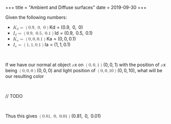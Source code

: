 +++
title = "Ambient and Diffuse surfaces"
date = 2019-09-30
+++
<p>Given the following numbers:</p><ul><li><span class="ql-formula" data-value="K_d=\left(0.9,\ 0,\ 0\right)">﻿<span contenteditable="false"><span class="katex"><span class="katex-mathml"><math><semantics><mrow><msub><mi>K</mi><mi>d</mi></msub><mo>=</mo><mrow><mo fence="true">(</mo><mn>0.9</mn><mo separator="true">,</mo><mtext>&nbsp;</mtext><mn>0</mn><mo separator="true">,</mo><mtext>&nbsp;</mtext><mn>0</mn><mo fence="true">)</mo></mrow></mrow><annotation encoding="application/x-tex">K_d=\left(0.9,\ 0,\ 0\right)</annotation></semantics></math></span><span class="katex-html" aria-hidden="true"><span class="base"><span class="strut" style="height: 0.83333em; vertical-align: -0.15em;"></span><span class="mord"><span style="margin-right: 0.07153em;" class="mord mathdefault">K</span><span class="msupsub"><span class="vlist-t vlist-t2"><span class="vlist-r"><span class="vlist" style="height: 0.33610799999999996em;"><span class="" style="top: -2.5500000000000003em; margin-left: -0.07153em; margin-right: 0.05em;"><span class="pstrut" style="height: 2.7em;"></span><span class="sizing reset-size6 size3 mtight"><span class="mord mathdefault mtight">d</span></span></span></span><span class="vlist-s">​</span></span><span class="vlist-r"><span class="vlist" style="height: 0.15em;"><span class=""></span></span></span></span></span></span><span class="mspace" style="margin-right: 0.2777777777777778em;"></span><span class="mrel">=</span><span class="mspace" style="margin-right: 0.2777777777777778em;"></span></span><span class="base"><span class="strut" style="height: 1em; vertical-align: -0.25em;"></span><span class="minner"><span class="mopen delimcenter" style="top: 0em;">(</span><span class="mord">0</span><span class="mord">.</span><span class="mord">9</span><span class="mpunct">,</span><span class="mspace" style="margin-right: 0.16666666666666666em;"></span><span class="mspace">&nbsp;</span><span class="mord">0</span><span class="mpunct">,</span><span class="mspace" style="margin-right: 0.16666666666666666em;"></span><span class="mspace">&nbsp;</span><span class="mord">0</span><span class="mclose delimcenter" style="top: 0em;">)</span></span></span></span></span></span>﻿</span> </li><li><span class="ql-formula" data-value="I_d=\left(0.9,\ 0.5,\ 0.1\right)">﻿<span contenteditable="false"><span class="katex"><span class="katex-mathml"><math><semantics><mrow><msub><mi>I</mi><mi>d</mi></msub><mo>=</mo><mrow><mo fence="true">(</mo><mn>0.9</mn><mo separator="true">,</mo><mtext>&nbsp;</mtext><mn>0.5</mn><mo separator="true">,</mo><mtext>&nbsp;</mtext><mn>0.1</mn><mo fence="true">)</mo></mrow></mrow><annotation encoding="application/x-tex">I_d=\left(0.9,\ 0.5,\ 0.1\right)</annotation></semantics></math></span><span class="katex-html" aria-hidden="true"><span class="base"><span class="strut" style="height: 0.83333em; vertical-align: -0.15em;"></span><span class="mord"><span style="margin-right: 0.07847em;" class="mord mathdefault">I</span><span class="msupsub"><span class="vlist-t vlist-t2"><span class="vlist-r"><span class="vlist" style="height: 0.33610799999999996em;"><span class="" style="top: -2.5500000000000003em; margin-left: -0.07847em; margin-right: 0.05em;"><span class="pstrut" style="height: 2.7em;"></span><span class="sizing reset-size6 size3 mtight"><span class="mord mathdefault mtight">d</span></span></span></span><span class="vlist-s">​</span></span><span class="vlist-r"><span class="vlist" style="height: 0.15em;"><span class=""></span></span></span></span></span></span><span class="mspace" style="margin-right: 0.2777777777777778em;"></span><span class="mrel">=</span><span class="mspace" style="margin-right: 0.2777777777777778em;"></span></span><span class="base"><span class="strut" style="height: 1em; vertical-align: -0.25em;"></span><span class="minner"><span class="mopen delimcenter" style="top: 0em;">(</span><span class="mord">0</span><span class="mord">.</span><span class="mord">9</span><span class="mpunct">,</span><span class="mspace" style="margin-right: 0.16666666666666666em;"></span><span class="mspace">&nbsp;</span><span class="mord">0</span><span class="mord">.</span><span class="mord">5</span><span class="mpunct">,</span><span class="mspace" style="margin-right: 0.16666666666666666em;"></span><span class="mspace">&nbsp;</span><span class="mord">0</span><span class="mord">.</span><span class="mord">1</span><span class="mclose delimcenter" style="top: 0em;">)</span></span></span></span></span></span>﻿</span> </li><li><span class="ql-formula" data-value="K_a=\left(0,0,0.1\right)">﻿<span contenteditable="false"><span class="katex"><span class="katex-mathml"><math><semantics><mrow><msub><mi>K</mi><mi>a</mi></msub><mo>=</mo><mrow><mo fence="true">(</mo><mn>0</mn><mo separator="true">,</mo><mn>0</mn><mo separator="true">,</mo><mn>0.1</mn><mo fence="true">)</mo></mrow></mrow><annotation encoding="application/x-tex">K_a=\left(0,0,0.1\right)</annotation></semantics></math></span><span class="katex-html" aria-hidden="true"><span class="base"><span class="strut" style="height: 0.83333em; vertical-align: -0.15em;"></span><span class="mord"><span style="margin-right: 0.07153em;" class="mord mathdefault">K</span><span class="msupsub"><span class="vlist-t vlist-t2"><span class="vlist-r"><span class="vlist" style="height: 0.151392em;"><span class="" style="top: -2.5500000000000003em; margin-left: -0.07153em; margin-right: 0.05em;"><span class="pstrut" style="height: 2.7em;"></span><span class="sizing reset-size6 size3 mtight"><span class="mord mathdefault mtight">a</span></span></span></span><span class="vlist-s">​</span></span><span class="vlist-r"><span class="vlist" style="height: 0.15em;"><span class=""></span></span></span></span></span></span><span class="mspace" style="margin-right: 0.2777777777777778em;"></span><span class="mrel">=</span><span class="mspace" style="margin-right: 0.2777777777777778em;"></span></span><span class="base"><span class="strut" style="height: 1em; vertical-align: -0.25em;"></span><span class="minner"><span class="mopen delimcenter" style="top: 0em;">(</span><span class="mord">0</span><span class="mpunct">,</span><span class="mspace" style="margin-right: 0.16666666666666666em;"></span><span class="mord">0</span><span class="mpunct">,</span><span class="mspace" style="margin-right: 0.16666666666666666em;"></span><span class="mord">0</span><span class="mord">.</span><span class="mord">1</span><span class="mclose delimcenter" style="top: 0em;">)</span></span></span></span></span></span>﻿</span> </li><li><span class="ql-formula" data-value="I_a=\left(1,1,0.1\right)">﻿<span contenteditable="false"><span class="katex"><span class="katex-mathml"><math><semantics><mrow><msub><mi>I</mi><mi>a</mi></msub><mo>=</mo><mrow><mo fence="true">(</mo><mn>1</mn><mo separator="true">,</mo><mn>1</mn><mo separator="true">,</mo><mn>0.1</mn><mo fence="true">)</mo></mrow></mrow><annotation encoding="application/x-tex">I_a=\left(1,1,0.1\right)</annotation></semantics></math></span><span class="katex-html" aria-hidden="true"><span class="base"><span class="strut" style="height: 0.83333em; vertical-align: -0.15em;"></span><span class="mord"><span style="margin-right: 0.07847em;" class="mord mathdefault">I</span><span class="msupsub"><span class="vlist-t vlist-t2"><span class="vlist-r"><span class="vlist" style="height: 0.151392em;"><span class="" style="top: -2.5500000000000003em; margin-left: -0.07847em; margin-right: 0.05em;"><span class="pstrut" style="height: 2.7em;"></span><span class="sizing reset-size6 size3 mtight"><span class="mord mathdefault mtight">a</span></span></span></span><span class="vlist-s">​</span></span><span class="vlist-r"><span class="vlist" style="height: 0.15em;"><span class=""></span></span></span></span></span></span><span class="mspace" style="margin-right: 0.2777777777777778em;"></span><span class="mrel">=</span><span class="mspace" style="margin-right: 0.2777777777777778em;"></span></span><span class="base"><span class="strut" style="height: 1em; vertical-align: -0.25em;"></span><span class="minner"><span class="mopen delimcenter" style="top: 0em;">(</span><span class="mord">1</span><span class="mpunct">,</span><span class="mspace" style="margin-right: 0.16666666666666666em;"></span><span class="mord">1</span><span class="mpunct">,</span><span class="mspace" style="margin-right: 0.16666666666666666em;"></span><span class="mord">0</span><span class="mord">.</span><span class="mord">1</span><span class="mclose delimcenter" style="top: 0em;">)</span></span></span></span></span></span>﻿</span> </li></ul><p><br></p><p>If we have our normal at object <span class="ql-formula" data-value="x">﻿<span contenteditable="false"><span class="katex"><span class="katex-mathml"><math><semantics><mrow><mi>x</mi></mrow><annotation encoding="application/x-tex">x</annotation></semantics></math></span><span class="katex-html" aria-hidden="true"><span class="base"><span class="strut" style="height: 0.43056em; vertical-align: 0em;"></span><span class="mord mathdefault">x</span></span></span></span></span>﻿</span> on <span class="ql-formula" data-value="\left(0,0,1\right)">﻿<span contenteditable="false"><span class="katex"><span class="katex-mathml"><math><semantics><mrow><mo fence="true">(</mo><mn>0</mn><mo separator="true">,</mo><mn>0</mn><mo separator="true">,</mo><mn>1</mn><mo fence="true">)</mo></mrow><annotation encoding="application/x-tex">\left(0,0,1\right)</annotation></semantics></math></span><span class="katex-html" aria-hidden="true"><span class="base"><span class="strut" style="height: 1em; vertical-align: -0.25em;"></span><span class="minner"><span class="mopen delimcenter" style="top: 0em;">(</span><span class="mord">0</span><span class="mpunct">,</span><span class="mspace" style="margin-right: 0.16666666666666666em;"></span><span class="mord">0</span><span class="mpunct">,</span><span class="mspace" style="margin-right: 0.16666666666666666em;"></span><span class="mord">1</span><span class="mclose delimcenter" style="top: 0em;">)</span></span></span></span></span></span>﻿</span> with the position of <span class="ql-formula" data-value="x">﻿<span contenteditable="false"><span class="katex"><span class="katex-mathml"><math><semantics><mrow><mi>x</mi></mrow><annotation encoding="application/x-tex">x</annotation></semantics></math></span><span class="katex-html" aria-hidden="true"><span class="base"><span class="strut" style="height: 0.43056em; vertical-align: 0em;"></span><span class="mord mathdefault">x</span></span></span></span></span>﻿</span> being <span class="ql-formula" data-value="\left(0,0,0\right)">﻿<span contenteditable="false"><span class="katex"><span class="katex-mathml"><math><semantics><mrow><mo fence="true">(</mo><mn>0</mn><mo separator="true">,</mo><mn>0</mn><mo separator="true">,</mo><mn>0</mn><mo fence="true">)</mo></mrow><annotation encoding="application/x-tex">\left(0,0,0\right)</annotation></semantics></math></span><span class="katex-html" aria-hidden="true"><span class="base"><span class="strut" style="height: 1em; vertical-align: -0.25em;"></span><span class="minner"><span class="mopen delimcenter" style="top: 0em;">(</span><span class="mord">0</span><span class="mpunct">,</span><span class="mspace" style="margin-right: 0.16666666666666666em;"></span><span class="mord">0</span><span class="mpunct">,</span><span class="mspace" style="margin-right: 0.16666666666666666em;"></span><span class="mord">0</span><span class="mclose delimcenter" style="top: 0em;">)</span></span></span></span></span></span>﻿</span> and light position of <span class="ql-formula" data-value="\left(0,0,10\right)">﻿<span contenteditable="false"><span class="katex"><span class="katex-mathml"><math><semantics><mrow><mo fence="true">(</mo><mn>0</mn><mo separator="true">,</mo><mn>0</mn><mo separator="true">,</mo><mn>10</mn><mo fence="true">)</mo></mrow><annotation encoding="application/x-tex">\left(0,0,10\right)</annotation></semantics></math></span><span class="katex-html" aria-hidden="true"><span class="base"><span class="strut" style="height: 1em; vertical-align: -0.25em;"></span><span class="minner"><span class="mopen delimcenter" style="top: 0em;">(</span><span class="mord">0</span><span class="mpunct">,</span><span class="mspace" style="margin-right: 0.16666666666666666em;"></span><span class="mord">0</span><span class="mpunct">,</span><span class="mspace" style="margin-right: 0.16666666666666666em;"></span><span class="mord">1</span><span class="mord">0</span><span class="mclose delimcenter" style="top: 0em;">)</span></span></span></span></span></span>﻿</span>, what will be our resulting color</p><p><br></p><p>// TODO </p><p><br></p><p>Thus this gives <span class="ql-formula" data-value="\left(0.81,\ 0,\ 0.01\right)">﻿<span contenteditable="false"><span class="katex"><span class="katex-mathml"><math><semantics><mrow><mo fence="true">(</mo><mn>0.81</mn><mo separator="true">,</mo><mtext>&nbsp;</mtext><mn>0</mn><mo separator="true">,</mo><mtext>&nbsp;</mtext><mn>0.01</mn><mo fence="true">)</mo></mrow><annotation encoding="application/x-tex">\left(0.81,\ 0,\ 0.01\right)</annotation></semantics></math></span><span class="katex-html" aria-hidden="true"><span class="base"><span class="strut" style="height: 1em; vertical-align: -0.25em;"></span><span class="minner"><span class="mopen delimcenter" style="top: 0em;">(</span><span class="mord">0</span><span class="mord">.</span><span class="mord">8</span><span class="mord">1</span><span class="mpunct">,</span><span class="mspace" style="margin-right: 0.16666666666666666em;"></span><span class="mspace">&nbsp;</span><span class="mord">0</span><span class="mpunct">,</span><span class="mspace" style="margin-right: 0.16666666666666666em;"></span><span class="mspace">&nbsp;</span><span class="mord">0</span><span class="mord">.</span><span class="mord">0</span><span class="mord">1</span><span class="mclose delimcenter" style="top: 0em;">)</span></span></span></span></span></span>﻿</span></p>